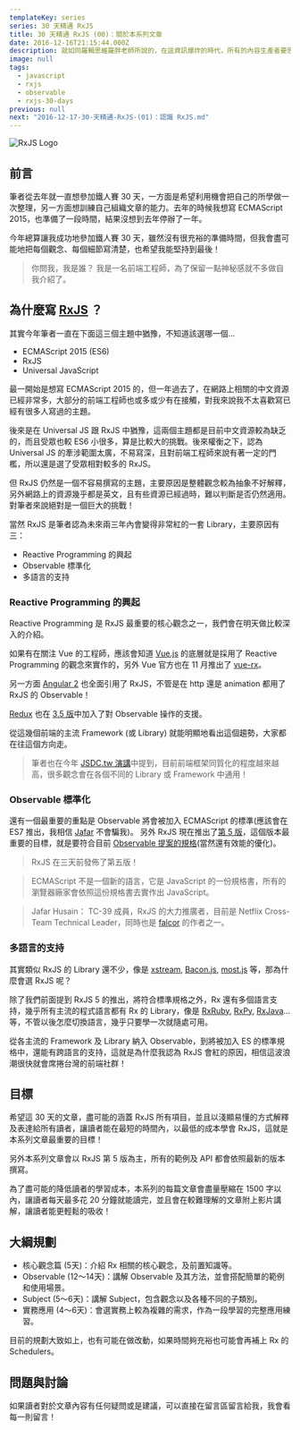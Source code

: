 ```yaml
---
templateKey: series
series: 30 天精通 RxJS
title: 30 天精通 RxJS (00)：關於本系列文章
date: 2016-12-16T21:15:44.000Z
description: 就如同羅輯思維羅胖老師所說的，在這資訊爆炸的時代，所有的內容生產者要思考一個新維度，那就是我們能幫讀者節省多少的時間？這系列文章的核心目標就是幫助讀者節省學習 RxJS 的時間，盡可能地以最低的成本精通 RxJS！
image: null
tags:
  - javascript
  - rxjs
  - observable
  - rxjs-30-days
previous: null
next: "2016-12-17-30-天精通-RxJS-(01)：認識 RxJS.md"
---
```


![RxJS Logo](/img/Rx_Logo.png)

前言
------

筆者從去年就一直想參加鐵人賽 30 天，一方面是希望利用機會把自己的所學做一次整理，另一方面想訓練自己組織文章的能力。去年的時候我想寫 ECMAScript 2015，也準備了一段時間，結果沒想到去年停辦了一年。

今年總算讓我成功地參加鐵人賽 30 天，雖然沒有很充裕的準備時間，但我會盡可能地把每個觀念、每個細節寫清楚，也希望我能堅持到最後！

> 你問我，我是誰？ 我是一名前端工程師，為了保留一點神秘感就不多做自我介紹了。

為什麼寫 [RxJS](https://github.com/ReactiveX/rxjs) ？
------

其實今年筆者一直在下面這三個主題中猶豫，不知道該選哪一個...

- ECMAScript 2015 (ES6)
- RxJS
- Universal JavaScript

最一開始是想寫 ECMAScript 2015 的，但一年過去了，在網路上相關的中文資源已經非常多，大部分的前端工程師也或多或少有在接觸，對我來說我不太喜歡寫已經有很多人寫過的主題。

後來是在 Universal JS 跟 RxJS 中猶豫，這兩個主題都是目前中文資源較為缺乏的，而且受眾也較 ES6 小很多，算是比較大的挑戰。後來權衡之下，認為 Universal JS 的牽涉範圍太廣，不易寫深，且對前端工程師來說有著一定的門檻，所以還是選了受眾相對較多的 RxJS。

但 RxJS 仍然是一個不容易撰寫的主題，主要原因是整體觀念較為抽象不好解釋，另外網路上的資源幾乎都是英文，且有些資源已經過時，難以判斷是否仍然適用。對筆者來說絕對是一個巨大的挑戰！

當然 RxJS 是筆者認為未來兩三年內會變得非常紅的一套 Library，主要原因有三：

- Reactive Programming 的興起
- Observable 標準化
- 多語言的支持

### Reactive Programming 的興起

Reactive Programming 是 RxJS 最重要的核心觀念之一，我們會在明天做比較深入的介紹。

如果有在關注 Vue 的工程師，應該會知道 [Vue.js](https://vuejs.org/) 的底層就是採用了 Reactive Programming 的觀念來實作的，另外 Vue 官方也在 11 月推出了 [vue-rx](https://github.com/vuejs/vue-rx)。

另一方面 [Angular 2](https://github.com/angular/angular) 也全面引用了 RxJS，不管是在 http 還是 animation 都用了 RxJS 的 Observable！

[Redux](https://github.com/reactjs/redux) 也在 [3.5 版](https://github.com/reactjs/redux/releases/tag/v3.5.0)中加入了對 Observable 操作的支援。

從這幾個前端的主流 Framework (或 Library) 就能明顯地看出這個趨勢，大家都在往這個方向走。

> 筆者也在今年 [JSDC.tw 演講](https://youtu.be/YoKuUNz5J2M?t=5m2s)中提到，目前前端框架同質化的程度越來越高，很多觀念會在各個不同的 Library 或 Framework 中通用！

### Observable 標準化

還有一個最重要的重點是 Observable 將會被加入 ECMAScript 的標準(應該會在 ES7 推出，我相信 [Jafar](https://twitter.com/jhusain) 不會騙我)。
另外 RxJS 現在推出了[第 5 版](https://github.com/ReactiveX/rxjs/releases/tag/5.0.0)，這個版本最重要的目標，就是要符合目前 [Observable 提案的規格](https://github.com/tc39/proposal-observable)(當然還有效能的優化)。

> RxJS 在三天前發佈了第五版！

> ECMAScript 不是一個新的語言，它是 JavaScript 的一份規格書，所有的瀏覽器廠家會依照這份規格書去實作出 JavaScript。

> Jafar Husain： TC-39 成員，RxJS 的大力推廣者，目前是 Netflix Cross-Team Technical Leader，同時也是 [falcor](https://github.com/Netflix/falcor) 的作者之一。

### 多語言的支持

其實類似 RxJS 的 Library 還不少，像是 [xstream](https://github.com/staltz/xstream), [Bacon.js](https://baconjs.github.io/), [most.js](https://github.com/cujojs/most) 等，那為什麼會選 RxJS 呢？

除了我們前面提到 RxJS 5 的推出，將符合標準規格之外，Rx 還有多個語言支持，幾乎所有主流的程式語言都有 Rx 的 Library，像是 [RxRuby](https://github.com/ReactiveX/RxRuby), [RxPy](https://github.com/ReactiveX/RxPY), [RxJava](https://github.com/ReactiveX/RxJava)...等，不管以後怎麼切換語言，幾乎只要學一次就隨處可用。

從各主流的 Framework 及 Library 納入 Observable，到將被加入 ES 的標準規格中，還能有跨語言的支持，這就是為什麼我認為 RxJS 會紅的原因，相信這波浪潮很快就會席捲台灣的前端社群！

目標
------

希望這 30 天的文章，盡可能的涵蓋 RxJS 所有項目，並且以淺顯易懂的方式解釋及表達給所有讀者，讓讀者能在最短的時間內，以最低的成本學會 RxJS，這就是本系列文章最重要的目標！

另外本系列文章會以 RxJS 第 5 版為主，所有的範例及 API 都會依照最新的版本撰寫。

為了盡可能的降低讀者的學習成本，本系列的每篇文章會盡量壓縮在 1500 字以內，讓讀者每天最多花 20 分鐘就能讀完，並且會在較難理解的文章附上影片講解，讓讀者能更輕鬆的吸收！

大綱規劃
------

- 核心觀念篇 (5天)：介紹 Rx 相關的核心觀念，及前置知識等。
- Observable (12～14天)：講解 Observable 及其方法，並會搭配簡單的範例和使用場景。
- Subject (5～6天)：講解 Subject，包含觀念以及各種不同的子類別。
- 實務應用 (4～6天)：會選實務上較為複雜的需求，作為一段學習的完整應用練習。

目前的規劃大致如上，也有可能在做改動，如果時間夠充裕也可能會再補上 Rx 的 Schedulers。

問題與討論
------

如果讀者對於文章內容有任何疑問或是建議，可以直接在留言區留言給我，我會看每一則留言！

